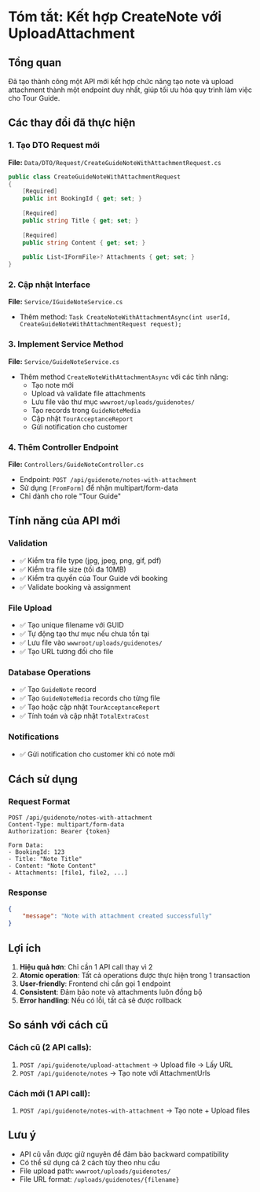 # Tóm tắt: Kết hợp CreateNote với UploadAttachment

## Tổng quan
Đã tạo thành công một API mới kết hợp chức năng tạo note và upload attachment thành một endpoint duy nhất, giúp tối ưu hóa quy trình làm việc cho Tour Guide.

## Các thay đổi đã thực hiện

### 1. Tạo DTO Request mới
**File:** `Data/DTO/Request/CreateGuideNoteWithAttachmentRequest.cs`
```csharp
public class CreateGuideNoteWithAttachmentRequest
{
    [Required]
    public int BookingId { get; set; }
    
    [Required]
    public string Title { get; set; }
    
    [Required]
    public string Content { get; set; }
    
    public List<IFormFile>? Attachments { get; set; }
}
```

### 2. Cập nhật Interface
**File:** `Service/IGuideNoteService.cs`
- Thêm method: `Task CreateNoteWithAttachmentAsync(int userId, CreateGuideNoteWithAttachmentRequest request);`

### 3. Implement Service Method
**File:** `Service/GuideNoteService.cs`
- Thêm method `CreateNoteWithAttachmentAsync` với các tính năng:
  - Tạo note mới
  - Upload và validate file attachments
  - Lưu file vào thư mục `wwwroot/uploads/guidenotes/`
  - Tạo records trong `GuideNoteMedia`
  - Cập nhật `TourAcceptanceReport`
  - Gửi notification cho customer

### 4. Thêm Controller Endpoint
**File:** `Controllers/GuideNoteController.cs`
- Endpoint: `POST /api/guidenote/notes-with-attachment`
- Sử dụng `[FromForm]` để nhận multipart/form-data
- Chỉ dành cho role "Tour Guide"

## Tính năng của API mới

### Validation
- ✅ Kiểm tra file type (jpg, jpeg, png, gif, pdf)
- ✅ Kiểm tra file size (tối đa 10MB)
- ✅ Kiểm tra quyền của Tour Guide với booking
- ✅ Validate booking và assignment

### File Upload
- ✅ Tạo unique filename với GUID
- ✅ Tự động tạo thư mục nếu chưa tồn tại
- ✅ Lưu file vào `wwwroot/uploads/guidenotes/`
- ✅ Tạo URL tương đối cho file

### Database Operations
- ✅ Tạo `GuideNote` record
- ✅ Tạo `GuideNoteMedia` records cho từng file
- ✅ Tạo hoặc cập nhật `TourAcceptanceReport`
- ✅ Tính toán và cập nhật `TotalExtraCost`

### Notifications
- ✅ Gửi notification cho customer khi có note mới

## Cách sử dụng

### Request Format
```http
POST /api/guidenote/notes-with-attachment
Content-Type: multipart/form-data
Authorization: Bearer {token}

Form Data:
- BookingId: 123
- Title: "Note Title"
- Content: "Note Content"
- Attachments: [file1, file2, ...]
```

### Response
```json
{
    "message": "Note with attachment created successfully"
}
```

## Lợi ích

1. **Hiệu quả hơn**: Chỉ cần 1 API call thay vì 2
2. **Atomic operation**: Tất cả operations được thực hiện trong 1 transaction
3. **User-friendly**: Frontend chỉ cần gọi 1 endpoint
4. **Consistent**: Đảm bảo note và attachments luôn đồng bộ
5. **Error handling**: Nếu có lỗi, tất cả sẽ được rollback

## So sánh với cách cũ

### Cách cũ (2 API calls):
1. `POST /api/guidenote/upload-attachment` → Upload file → Lấy URL
2. `POST /api/guidenote/notes` → Tạo note với AttachmentUrls

### Cách mới (1 API call):
1. `POST /api/guidenote/notes-with-attachment` → Tạo note + Upload files

## Lưu ý
- API cũ vẫn được giữ nguyên để đảm bảo backward compatibility
- Có thể sử dụng cả 2 cách tùy theo nhu cầu
- File upload path: `wwwroot/uploads/guidenotes/`
- File URL format: `/uploads/guidenotes/{filename}` 
